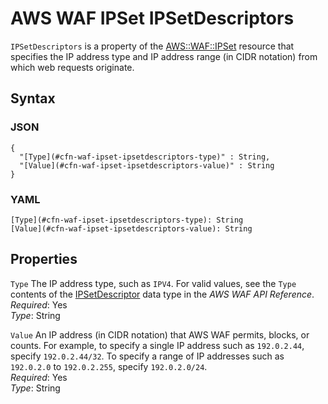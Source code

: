 # AWS WAF IPSet IPSetDescriptors<a name="aws-properties-waf-ipset-ipsetdescriptors"></a>

`IPSetDescriptors` is a property of the [AWS::WAF::IPSet](aws-resource-waf-ipset.md) resource that specifies the IP address type and IP address range \(in CIDR notation\) from which web requests originate\.

## Syntax<a name="w4ab1c21c10d210c17c15b5"></a>

### JSON<a name="aws-properties-waf-ipset-ipsetdescriptors-syntax.json"></a>

```
{
  "[Type](#cfn-waf-ipset-ipsetdescriptors-type)" : String,
  "[Value](#cfn-waf-ipset-ipsetdescriptors-value)" : String
}
```

### YAML<a name="aws-properties-waf-ipset-ipsetdescriptors-syntax.yaml"></a>

```
[Type](#cfn-waf-ipset-ipsetdescriptors-type): String
[Value](#cfn-waf-ipset-ipsetdescriptors-value): String
```

## Properties<a name="w4ab1c21c10d210c17c15b7"></a>

`Type`  <a name="cfn-waf-ipset-ipsetdescriptors-type"></a>
The IP address type, such as `IPV4`\. For valid values, see the `Type` contents of the [IPSetDescriptor](https://docs.aws.amazon.com/waf/latest/APIReference/API_IPSetDescriptor.html) data type in the *AWS WAF API Reference*\.  
*Required*: Yes  
*Type*: String

`Value`  <a name="cfn-waf-ipset-ipsetdescriptors-value"></a>
An IP address \(in CIDR notation\) that AWS WAF permits, blocks, or counts\. For example, to specify a single IP address such as `192.0.2.44`, specify `192.0.2.44/32`\. To specify a range of IP addresses such as `192.0.2.0` to `192.0.2.255`, specify `192.0.2.0/24`\.  
*Required*: Yes  
*Type*: String